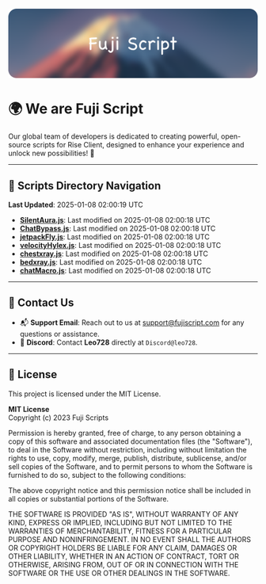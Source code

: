 ![Banner](.github/b.webp)

# 🌍 **We are Fuji Script**

Our global team of developers is dedicated to creating powerful, open-source scripts for Rise Client, designed to enhance your experience and unlock new possibilities! 🌟

---
<!-- SCRIPTS_NAVIGATION_START -->
## 📂 **Scripts Directory Navigation**

**Last Updated**: 2025-01-08 02:00:19 UTC

- **[SilentAura.js](scripts/SilentAura.js)**: Last modified on 2025-01-08 02:00:18 UTC
- **[ChatBypass.js](scripts/ChatBypass.js)**: Last modified on 2025-01-08 02:00:18 UTC
- **[jetpackFly.js](scripts/jetpackFly.js)**: Last modified on 2025-01-08 02:00:18 UTC
- **[velocityHylex.js](scripts/velocityHylex.js)**: Last modified on 2025-01-08 02:00:18 UTC
- **[chestxray.js](scripts/chestxray.js)**: Last modified on 2025-01-08 02:00:18 UTC
- **[bedxray.js](scripts/bedxray.js)**: Last modified on 2025-01-08 02:00:18 UTC
- **[chatMacro.js](scripts/chatMacro.js)**: Last modified on 2025-01-08 02:00:18 UTC

<!-- SCRIPTS_NAVIGATION_END -->

---

## 💬 **Contact Us**  
- 📬 **Support Email**: Reach out to us at [support@fujiscript.com](mailto:support@fujiscript.com) for any questions or assistance.  
- 💬 **Discord**: Contact **Leo728** directly at `Discord@leo728`.

---

## 📜 **License**

This project is licensed under the MIT License.  

**MIT License**  
Copyright (c) 2023 Fuji Scripts  

Permission is hereby granted, free of charge, to any person obtaining a copy of this software and associated documentation files (the "Software"), to deal in the Software without restriction, including without limitation the rights to use, copy, modify, merge, publish, distribute, sublicense, and/or sell copies of the Software, and to permit persons to whom the Software is furnished to do so, subject to the following conditions:  

The above copyright notice and this permission notice shall be included in all copies or substantial portions of the Software.  

THE SOFTWARE IS PROVIDED "AS IS", WITHOUT WARRANTY OF ANY KIND, EXPRESS OR IMPLIED, INCLUDING BUT NOT LIMITED TO THE WARRANTIES OF MERCHANTABILITY, FITNESS FOR A PARTICULAR PURPOSE AND NONINFRINGEMENT. IN NO EVENT SHALL THE AUTHORS OR COPYRIGHT HOLDERS BE LIABLE FOR ANY CLAIM, DAMAGES OR OTHER LIABILITY, WHETHER IN AN ACTION OF CONTRACT, TORT OR OTHERWISE, ARISING FROM, OUT OF OR IN CONNECTION WITH THE SOFTWARE OR THE USE OR OTHER DEALINGS IN THE SOFTWARE.  
